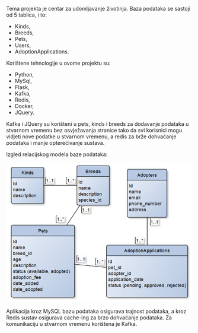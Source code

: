 Tema projekta je centar za udomljavanje životinja.
Baza podataka se sastoji od 5 tablica, i to:
- Kinds, 
- Breeds,
- Pets,
- Users,
- AdoptionApplications.

Korištene tehnologije u ovome projektu su:
- Python,
- MySql,
- Flask,
- Kafka,
- Redis,
- Docker,
- JQuery.

Kafka i JQuery su korišteni u pets, kinds i breeds za dodavanje podataka u stvarnom vremenu bez osvježavanja stranice tako da svi korisnici mogu vidjeti nove podatke u stvarnom vremenu, a redis za brže dohvaćanje podataka i manje opterećivanje sustava.

Izgled relacijskog modela baze podataka:

![ERD](petsmodel.png)

Aplikacija kroz MySQL bazu podataka osigurava trajnost podataka, a kroz Redis sustav osigurava cache-ing za brzo dohvaćanje podataka. Za komunikaciju u stvarnom vremenu korištena je Kafka.
